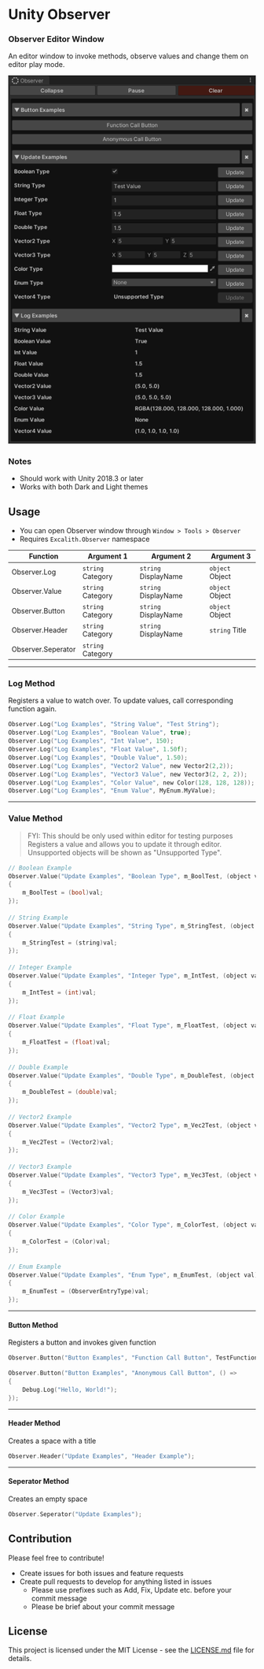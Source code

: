 # Unity Observer
### Observer Editor Window

An editor window to invoke methods, observe values and change them on editor play mode.

![](screenshot.png)

### Notes
- Should work with Unity 2018.3 or later
- Works with both Dark and Light themes

## Usage
- You can open Observer window through `Window > Tools > Observer`
- Requires `Excalith.Observer` namespace

| Function           | Argument 1        | Argument 2           | Argument 3      |
| ------------------ | ----------------- | -------------------- | --------------- |
| Observer.Log       | `string` Category | `string` DisplayName | `object` Object |
| Observer.Value     | `string` Category | `string` DisplayName | `object` Object |
| Observer.Button    | `string` Category | `string` DisplayName | `object` Object |
| Observer.Header    | `string` Category | `string` DisplayName | `string` Title  |
| Observer.Seperator | `string` Category |                      |                 |
---

### Log Method
Registers a value to watch over. To update values, call corresponding function again.
    
```C
Observer.Log("Log Examples", "String Value", "Test String");
Observer.Log("Log Examples", "Boolean Value", true);
Observer.Log("Log Examples", "Int Value", 150);
Observer.Log("Log Examples", "Float Value", 1.50f);
Observer.Log("Log Examples", "Double Value", 1.50);
Observer.Log("Log Examples", "Vector2 Value", new Vector2(2,2));
Observer.Log("Log Examples", "Vector3 Value", new Vector3(2, 2, 2));
Observer.Log("Log Examples", "Color Value", new Color(128, 128, 128));
Observer.Log("Log Examples", "Enum Value", MyEnum.MyValue);
```

---

### Value Method
> FYI: This should be only used within editor for testing purposes
Registers a value and allows you to update it through editor. Unsupported objects will be shown as "Unsupported Type". 

```C
// Boolean Example
Observer.Value("Update Examples", "Boolean Type", m_BoolTest, (object val) =>
{
    m_BoolTest = (bool)val;
});

// String Example
Observer.Value("Update Examples", "String Type", m_StringTest, (object val) =>
{
    m_StringTest = (string)val;
});

// Integer Example
Observer.Value("Update Examples", "Integer Type", m_IntTest, (object val) =>
{
    m_IntTest = (int)val;
});

// Float Example
Observer.Value("Update Examples", "Float Type", m_FloatTest, (object val) =>
{
    m_FloatTest = (float)val;
});

// Double Example
Observer.Value("Update Examples", "Double Type", m_DoubleTest, (object val) =>
{
    m_DoubleTest = (double)val;
});

// Vector2 Example
Observer.Value("Update Examples", "Vector2 Type", m_Vec2Test, (object val) =>
{
    m_Vec2Test = (Vector2)val;
});

// Vector3 Example
Observer.Value("Update Examples", "Vector3 Type", m_Vec3Test, (object val) =>
{
    m_Vec3Test = (Vector3)val;
});

// Color Example
Observer.Value("Update Examples", "Color Type", m_ColorTest, (object val) =>
{
    m_ColorTest = (Color)val;
});

// Enum Example
Observer.Value("Update Examples", "Enum Type", m_EnumTest, (object val) =>
{
    m_EnumTest = (ObserverEntryType)val;
});
```

---

#### Button Method
Registers a button and invokes given function
```C
Observer.Button("Button Examples", "Function Call Button", TestFunction);
```

```C
Observer.Button("Button Examples", "Anonymous Call Button", () =>
{
    Debug.Log("Hello, World!");
});
```

---

#### Header Method
Creates a space with a title
```C
Observer.Header("Update Examples", "Header Example");
```

---

#### Seperator Method
Creates an empty space
```C
Observer.Seperator("Update Examples");
```

## Contribution
Please feel free to contribute!

- Create issues for both issues and feature requests
- Create pull requests to develop for anything listed in issues
    - Please use prefixes such as Add, Fix, Update etc. before your commit message
    - Please be brief about your commit message


## License
This project is licensed under the MIT License - see the [LICENSE.md](LICENSE.md) file for details.